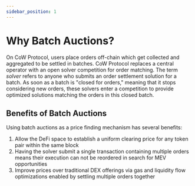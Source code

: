 ```yaml
---
sidebar_position: 1
---
```


# Why Batch Auctions?

On CoW Protocol, users place orders off-chain which get collected and aggregated to be settled in batches. CoW Protocol replaces a central operator with an open solver competition for order matching. The term _solver_ refers to anyone who submits an order settlement solution for a batch. As soon as a batch is "closed for orders," meaning that it stops considering new orders, these solvers enter a competition to provide optimized solutions matching the orders in this closed batch.

## Benefits of Batch Auctions

Using batch auctions as a price finding mechanism has several benefits:

1. Allow the DeFi space to establish a uniform clearing price for any token pair within the same block
2. Having the solver submit a single transaction containing multiple orders means their execution can not be reordered in search for MEV opportunities
3. Improve prices over traditional DEX offerings via gas and liquidity flow optimizations enabled by settling multiple orders together
